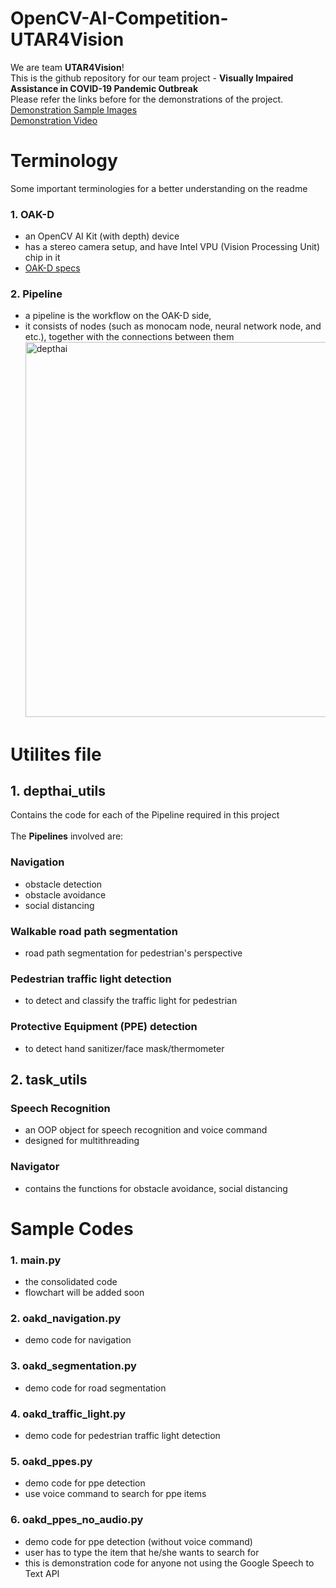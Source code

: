 # OpenCV-AI-Competition-UTAR4Vision
We are team **UTAR4Vision**!<br>
This is the github repository for our team project - **Visually Impaired Assistance in COVID-19 Pandemic Outbreak**<br>
Please refer the links before for the demonstrations of the project.<br>
[Demonstration Sample Images](https://github.com/yjwong1999/OpenCV-AI-Competition-UTAR4Vision/blob/main/demo/Demo.md)<br>
[Demonstration Video](https://youtu.be/kVfaFBObXq0)

# Terminology
Some important terminologies for a better understanding on the readme
### 1. OAK-D
- an OpenCV AI Kit (with depth) device 
- has a stereo camera setup, and have Intel VPU (Vision Processing Unit) chip in it
- [OAK-D specs](https://docs.luxonis.com/projects/hardware/en/latest/pages/BW1098OAK.html#bw1098oak)
### 2. Pipeline
- a pipeline is the workflow on the OAK-D side, 
- it consists of nodes (such as monocam node, neural network node, and etc.), together with the connections between them<br>
<img src="https://user-images.githubusercontent.com/55955482/126036064-95e69b4f-7579-44f1-bb06-b003ed24fb72.png" 
     alt="depthai" width=600><br>

# Utilites file

## 1. depthai_utils
Contains the code for each of the Pipeline required in this project<br><br>
The **Pipelines** involved are:
### Navigation
- obstacle detection
- obstacle avoidance
- social distancing
### Walkable road path segmentation
- road path segmentation for pedestrian's perspective
### Pedestrian traffic light detection
- to detect and classify the traffic light for pedestrian
### Protective Equipment (PPE) detection
- to detect hand sanitizer/face mask/thermometer

## 2. task_utils
### Speech Recognition
- an OOP object for speech recognition and voice command
- designed for multithreading
### Navigator
- contains the functions for obstacle avoidance, social distancing

# Sample Codes
### 1. main.py
- the consolidated code
- flowchart will be added soon
### 2. oakd_navigation.py
- demo code for navigation
### 3. oakd_segmentation.py
- demo code for road segmentation
### 4. oakd_traffic_light.py
- demo code for pedestrian traffic light detection
### 5. oakd_ppes.py
- demo code for ppe detection
- use voice command to search for ppe items
### 6. oakd_ppes_no_audio.py
- demo code for ppe detection (without voice command)
- user has to type the item that he/she wants to search for
- this is demonstration code for anyone not using the Google Speech to Text API
